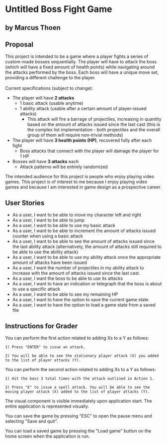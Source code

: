 # Untitled Boss Fight Game

## by Marcus Thoen


## Proposal
This project is intended to be a game where a player fights a series of custom-made bosses sequentially.
The player will have to attack the boss (which will have a fixed amount of health points) while navigating
around the attacks performed by the boss. Each boss will have a unique move set, providing a different
challenge to the player. <br> <br>
Current specifications (subject to change):
- The player will have **2 attacks**
  - 1 basic attack (usable anytime)
  - 1 ability attack (usable after a certain amount of player-issued attacks)
    - This attack will fire a barrage of projectiles, increasing in quantity based on the amount of attacks issued
        since the last cast (this is the complex list implementation - both projectiles and the overall group of them 
        will require non-trivial methods)
- The player will have **3 health points (HP)**, recovered fully after each fight
  - Boss attacks that connect with the player will damage the player for 1 HP
- Bosses will have **3 attacks** each
  - Attack patterns will be entirely randomized

The intended audience for this project is people who enjoy playing video games. This project is of interest
to me because I enjoy playing video games and because I am interested in game design as a prospective career.

## User Stories
- As a user, I want to be able to move my character left and right
- As a user, I want to be able to jump
- As a user, I want to be able to use my basic attack
- As a user, I want to be able to increment the amount of attacks issued counter when using a basic attack
- As a user, I want to be able to see the amount of attacks issued since the last ability attack
  (alternatively, the amount of attacks still required to be able to use the ability attack)
- As a user, I want to be able to use my ability attack once the appropriate amount of attacks have been issued
- As a user, I want the number of projectiles in my ability attack to increase with the amount of attacks issued since
    the last cast.
- As a user, I want the boss to be able to use its attacks
- As a user, I want to have an indication or telegraph that the boss is about to use a specific attack
- As a user, I want to be able to see my remaining HP
- As a user, I want to have the option to save the current game state
- As a user, I want to have the option to load a game state from a saved file

## Instructions for Grader
You can perform the first action related to adding Xs to a Y as follows:

    1) Press "ENTER" to issue an attack.

    2) You will be able to see the stationary player attack (X) you added to the list of player attacks (Y).

You can perform the second action related to adding Xs to a Y as follows:

    1) Hit the boss 3 total times with the attack outlined in Action 1.
    
    2) Press "E" to issue a spell attack. You will be able to see the moving player attack (X) added to the list of player attacks (Y).

The visual component is visible immediately upon application start. The entire application is represented visually.

You can save the game by pressing "ESC" to open the pause menu and selecting "Save and quit".

You can load a saved game by pressing the "Load game" button on the home screen when the application is run.